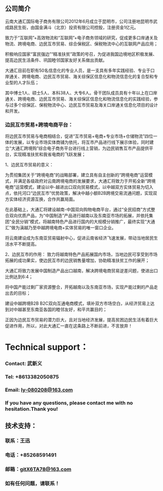 ## 公司简介

云南大通汇国际电子商务有限公司2012年6月成立于昆明市，公司注册地昆明市武成路民生街，由国金满斗（北京）投资有限公司控股，注册资金1亿元。

 

致力于“互联网”+高效物流和“互联网”+电子商务领域的研究，促成更多口岸通关及物流、跨境电商、边民互市贸易、综合保税区、保税物流中心的互联网产品应用；

积极响应国家“富民强边”“精准扶贫”政策的号召，为促进我国边境地区积极发展、提高边民生活条件、巩固睦邻国家友好关系做出贡献。

 

大通汇目前在职有50名信息化的专业人员，是一支具有多年实践经验、专业于口岸通关、跨境电商、边民互市贸易、海关综保区信息化和物流信息化的复合型和专业型的人才队伍；

其中博士1人、硕士5人、本科38人、大专6人。骨干团队成员具有十年以上在口岸通关、跨境电商、边民互市贸易、海关综保区信息化和物流信息化的实践经验，参与过多个综保区、保税物流中心、边民互市贸易及海关口岸通关信息化项目的设计和开发。

### 边民互市贸易+跨境电商平台：

将边民互市贸易与电商相结合，促进“互市贸易+电商+专业市场+仓储物流”四位一体的发展，以专业市场实体商铺为依托，将互市产品进行线下展示体验，同时建立“大通汇跨境购”综合电子商务平台进行线上营销，为边民销售互市产品提供平台，实现精准扶贫和我省电商的飞跃发展；

 

1、边民互市贸易的意义：

为贯彻集团关于“跨境电商”的战略部署，建立具有自主创新的“跨境电商”运营模式，并满足各级政府对云南跨境电商的发展要求，大通汇将致力于开拓全新“跨境电商”运营模式，建设以中-越进出口双向贸易模式，以中越双方实体贸易为切入点，依托河口“边民互市”优势政策，解决中越小额B2B跨境交易流通问题，实现双方实体经济资源互换，合作共赢局面。

在此基础上，大通汇将建设越南-中国双向购物电商平台，通过“全民招商”方式整合双向优质产品，为“中国制造”产品进行越南以及东南亚市场的拓展，并依托集团“全民分销”模式，将越南特色产品进行国内的大规模分销推广，最终实现“大通汇”做为滇越乃至中越跨境电商+实体贸易的唯一窗口企业。

将云南建设成为东南亚贸易辐射中心，促进云南省经济飞速发展，带动当地居民生活水平不断提高。

2、边民互市的作用：
 致力将越南特色产品拓展国内市场，当地边民可享受到市场拓展的成功果实，使边民互市的边民销售量增加，协助精准扶贫工作的展开；

大通汇将致力发展中国制造产品出口越南，解决跨境电商贸易逆差问题，使进出口比例达到6:4；

将中国产能过剩厂家资源整合，开拓越南以及东南亚市场，实现产能过剩的产品走出去的目标；

建设中越跨境B2B  B2C双向互通电商模式，填补双方市场空白，从经济贸易上达到对中越甚至东南亚各国的睦邻友好，和平共赢目的；

 

正因为边民互市贸易的潜力巨大，且对当地经济发展，提高贫困边民生活有着巨大促进作用，所以，对此大通汇一直在这条路上不断前进，不言放弃！

# Technical support：

### Contact: 武新义

### Tel: +8613382050875

### Email: ly-080208@163.com

### If you have any questions, please contact me with no hesitation.Thank you!

## 技术支持：

### 联系：王迅

### 电话：+85268591491

### 邮箱：gitX6TA78@163.com

### 如有任何问题，请联系！
